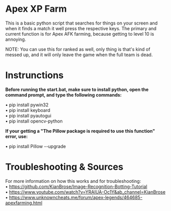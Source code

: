 # Apex XP Farm
This is a basic python script that searches for things on your screen and when it finds a match it well press the respective keys. The primary and current function is for Apex AFK farming, because getting to level 10 is annoying.

NOTE: You can use this for ranked as well, only thing is that's kind of messed up, and it will only leave the game when the full team is dead.

# Instrunctions
**Before running the start.bat, make sure to install python, open the command prompt, and type the following commands:**                                                     

 • pip install pywin32                                                                                                                                                 
 • pip install keyboard                                                                                                                                                 
 • pip install pyautogui                                                                                                                                               
 • pip install opencv-python                                                                                                                                           


**If your getting a "The Pillow package is required to use this function" error, use:**                                                                                       

• pip install Pillow --upgrade



# Troubleshooting & Sources

For more information on how this works and for troubleshooting:                                                                                                           
 • https://github.com/KianBrose/Image-Recognition-Botting-Tutorial                                                                                                       
 • https://www.youtube.com/watch?v=YRAIUA-Oc1Y&ab_channel=KianBrose                                                                                                       
 • https://www.unknowncheats.me/forum/apex-legends/464685-apexfarming.html
